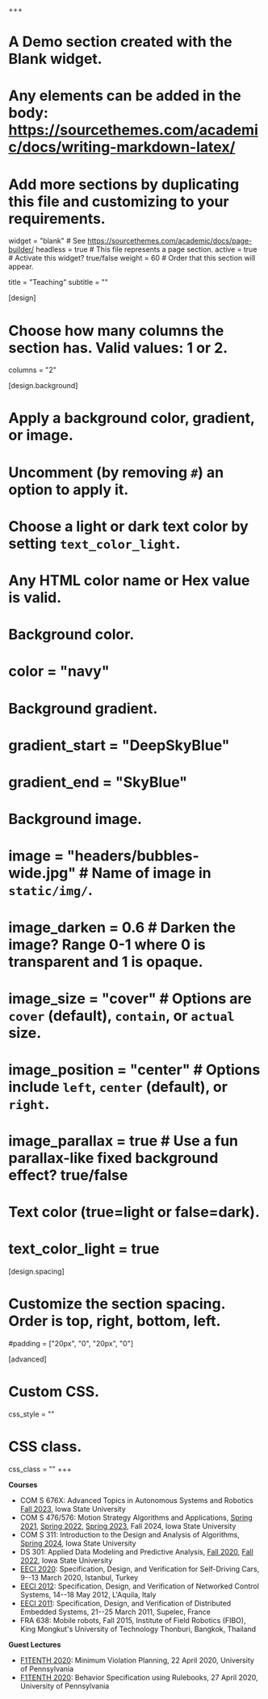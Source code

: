 +++
# A Demo section created with the Blank widget.
# Any elements can be added in the body: https://sourcethemes.com/academic/docs/writing-markdown-latex/
# Add more sections by duplicating this file and customizing to your requirements.

widget = "blank"  # See https://sourcethemes.com/academic/docs/page-builder/
headless = true  # This file represents a page section.
active = true  # Activate this widget? true/false
weight = 60  # Order that this section will appear.

title = "Teaching"
subtitle = ""

[design]
  # Choose how many columns the section has. Valid values: 1 or 2.
  columns = "2"

[design.background]
  # Apply a background color, gradient, or image.
  #   Uncomment (by removing `#`) an option to apply it.
  #   Choose a light or dark text color by setting `text_color_light`.
  #   Any HTML color name or Hex value is valid.

  # Background color.
  # color = "navy"

  # Background gradient.
  # gradient_start = "DeepSkyBlue"
  # gradient_end = "SkyBlue"

  # Background image.
  # image = "headers/bubbles-wide.jpg"  # Name of image in `static/img/`.
  # image_darken = 0.6  # Darken the image? Range 0-1 where 0 is transparent and 1 is opaque.
  # image_size = "cover"  #  Options are `cover` (default), `contain`, or `actual` size.
  # image_position = "center"  # Options include `left`, `center` (default), or `right`.
  # image_parallax = true  # Use a fun parallax-like fixed background effect? true/false

  # Text color (true=light or false=dark).
  # text_color_light = true

[design.spacing]
  # Customize the section spacing. Order is top, right, bottom, left.
  #padding = ["20px", "0", "20px", "0"]

[advanced]
 # Custom CSS.
 css_style = ""

 # CSS class.
 css_class = ""
+++

**Courses**
- COM S 676X: Advanced Topics in Autonomous Systems and Robotics [Fall 2023](https://canvas.iastate.edu/courses/100803), Iowa State University
- COM S 476/576: Motion Strategy Algorithms and Applications, [Spring 2021](https://canvas.iastate.edu/courses/78617), [Spring 2022](https://canvas.iastate.edu/courses/88367), [Spring 2023](https://canvas.iastate.edu/courses/97450), Fall 2024, Iowa State University
- COM S 311: Introduction to the Design and Analysis of Algorithms, [Spring 2024](https://canvas.iastate.edu/courses/105686), Iowa State University
- DS 301: Applied Data Modeling and Predictive Analysis, [Fall 2020](https://canvas.iastate.edu/courses/74583), [Fall 2022](https://canvas.iastate.edu/courses/93533), Iowa State University
- [EECI 2020](https://www.cds.caltech.edu/~murray/wiki/index.php?title=EECI-IGSC_2020): Specification, Design, and Verification for Self-Driving Cars, 9--13 March 2020, Istanbul, Turkey
- [EECI 2012](http://www.cds.caltech.edu/~murray/wiki/index.php?title=HYCON-EECI,_Spring_2012): Specification, Design, and Verification of Networked Control Systems, 14--18 May 2012, L'Aquila, Italy
- [EECI 2011](http://www.cds.caltech.edu/~murray/wiki/index.php?title=HYCON-EECI,_Spring_2011): Specification, Design, and Verification of Distributed Embedded Systems, 21--25 March 2011, Supelec, France
- FRA 638: Mobile robots, Fall 2015, Institute of Field Robotics (FIBO), King Mongkut's University of Technology Thonburi, Bangkok, Thailand

**Guest Lectures**
- [F1TENTH 2020](https://f1tenth.org/learn.html): Minimum Violation Planning, 22 April 2020, University of Pennsylvania
- [F1TENTH 2020](https://f1tenth.org/learn.html): Behavior Specification using Rulebooks, 27 April 2020, University of Pennsylvania